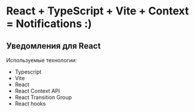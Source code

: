 # React + TypeScript + Vite + Context = Notifications :)

Уведомления для React
--
Используемые технологии:
+ Typescript
+ Vite
+ React
+ React Context API
+ React Transition Group
+ React hooks

